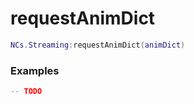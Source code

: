 # requestAnimDict

```lua
NCs.Streaming:requestAnimDict(animDict)
```

### Examples

```lua
-- TODO
```